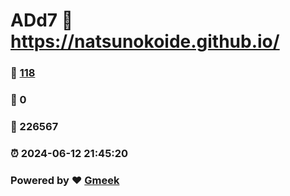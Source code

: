 # ADd7 :link: https://natsunokoide.github.io/ 
### :page_facing_up: [118](https://natsunokoide.github.io//tag.html) 
### :speech_balloon: 0 
### :hibiscus: 226567 
### :alarm_clock: 2024-06-12 21:45:20 
### Powered by :heart: [Gmeek](https://github.com/Meekdai/Gmeek)

